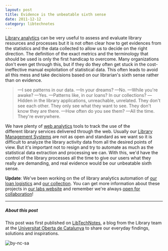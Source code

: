 ```yaml
---
layout: post
title: Evidence is the unbeatable sixth sense
date: 2011-12-12
category: libtechnotes
---
```


[Library analytics](http://osc.hul.harvard.edu/liblab/proj/library-analytics-toolkit) can be very useful to assess and evaluate library resources and processes but it is not often clear how to get evidences from the statistics and the data collected to allow us to decide on the right direction. The definition of the exact metrics and the terminology that should be used is only the first handicap to overcome. Many organizations don't even get through this, but if they do they often get stuck in the cost-ineffective manual exploitation of statistical data. This often leads to avoid all this mess and take decisions based on our librarian's sixth sense rather than on evidence.


>—I see patterns in our data.
>—In your dreams?
>—No.
>—While you're awake?
>—Yes.
>—Patterns like, in our loans? In our collections?
>—Hidden in the library applications, unreachable, unrelated. They don't see each other. They only see what they want to see. They don't know they are there.
>—How often do you see them?
>—All the time. They're everywhere.

We have plenty of [web analytics](http://www.alatechsource.org/taxonomy/term/106/web-analytics-in-the-library) tools to track the use of the different library services delivered through the web. Usually our [Library Management Systems](http://en.wikipedia.org/wiki/Integrated_library_system) are not as open and standard as we want so it is difficult to analyze the library activity data from all the desired points of view. But it's important not to resign and try to automate as much as the statistical data extraction and processing we can. With this, we'd have the control of the library processes all the time to give our users what they really are demanding, and real evidence would be our unbeatable sixth sense.

**Update**: We've been working on the of library analytics automation of [our loan logistics](http://labs.biblioteca.uoc.edu/blog/?p=1947) and [our collection](http://labs.biblioteca.uoc.edu/blog/?p=1736). You can get more information about these projects in [our labs website](http://labs.biblioteca.uoc.edu/labs/labs) and remember we're always [open for collaboration](http://labs.biblioteca.uoc.edu/labs/contact)!

---

##### About this post

This post was first published on [LibTechNotes](http://labs.biblioteca.uoc.edu/), a blog from the Library team at the [Universitat Oberta de Catalunya](http://www.uoc.edu/) to share our everyday findings, solutions and inspirations.

![by-nc-sa](http://i.creativecommons.org/l/by-nc-sa/3.0/88x31.png)
